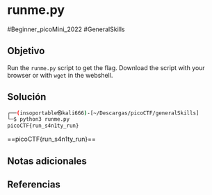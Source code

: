 # runme.py
#Beginner_picoMini_2022 #GeneralSkills 
## Objetivo
Run the `runme.py` script to get the flag. Download the script with your browser or with `wget` in the webshell.
## Solución

```bash
┌──(insoportable㉿kali666)-[~/Descargas/picoCTF/generalSkills]
└─$ python3 runme.py 
picoCTF{run_s4n1ty_run}
```

==picoCTF{run_s4n1ty_run}==
## Notas adicionales

## Referencias